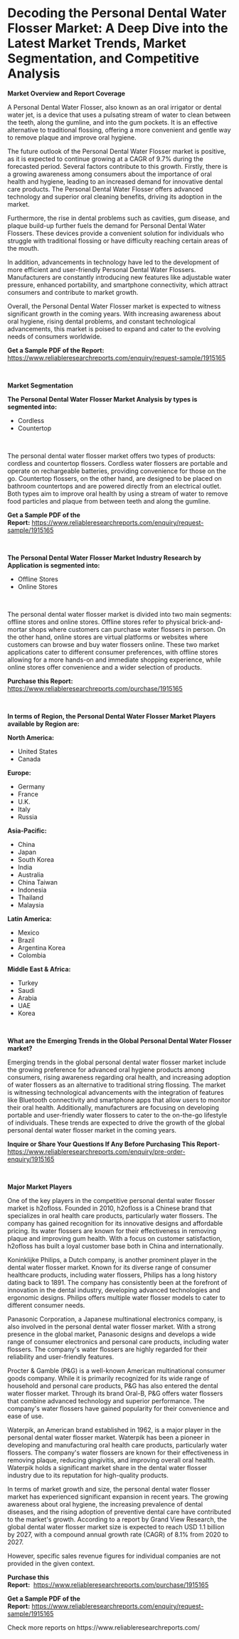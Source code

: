 <p><h1>Decoding the Personal Dental Water Flosser Market: A Deep Dive into the Latest Market Trends, Market Segmentation, and Competitive Analysis</h1></p><p><strong>Market Overview and Report Coverage</strong></p>
<p><p>A Personal Dental Water Flosser, also known as an oral irrigator or dental water jet, is a device that uses a pulsating stream of water to clean between the teeth, along the gumline, and into the gum pockets. It is an effective alternative to traditional flossing, offering a more convenient and gentle way to remove plaque and improve oral hygiene.</p><p>The future outlook of the Personal Dental Water Flosser market is positive, as it is expected to continue growing at a CAGR of 9.7% during the forecasted period. Several factors contribute to this growth. Firstly, there is a growing awareness among consumers about the importance of oral health and hygiene, leading to an increased demand for innovative dental care products. The Personal Dental Water Flosser offers advanced technology and superior oral cleaning benefits, driving its adoption in the market.</p><p>Furthermore, the rise in dental problems such as cavities, gum disease, and plaque build-up further fuels the demand for Personal Dental Water Flossers. These devices provide a convenient solution for individuals who struggle with traditional flossing or have difficulty reaching certain areas of the mouth.</p><p>In addition, advancements in technology have led to the development of more efficient and user-friendly Personal Dental Water Flossers. Manufacturers are constantly introducing new features like adjustable water pressure, enhanced portability, and smartphone connectivity, which attract consumers and contribute to market growth.</p><p>Overall, the Personal Dental Water Flosser market is expected to witness significant growth in the coming years. With increasing awareness about oral hygiene, rising dental problems, and constant technological advancements, this market is poised to expand and cater to the evolving needs of consumers worldwide.</p></p>
<p><strong>Get a Sample PDF of the Report:</strong> <a href="https://www.reliableresearchreports.com/enquiry/request-sample/1915165">https://www.reliableresearchreports.com/enquiry/request-sample/1915165</a></p>
<p>&nbsp;</p>
<p><strong>Market Segmentation</strong></p>
<p><strong>The Personal Dental Water Flosser Market Analysis by types is segmented into:</strong></p>
<p><ul><li>Cordless</li><li>Countertop</li></ul></p>
<p>&nbsp;</p>
<p><p>The personal dental water flosser market offers two types of products: cordless and countertop flossers. Cordless water flossers are portable and operate on rechargeable batteries, providing convenience for those on the go. Countertop flossers, on the other hand, are designed to be placed on bathroom countertops and are powered directly from an electrical outlet. Both types aim to improve oral health by using a stream of water to remove food particles and plaque from between teeth and along the gumline.</p></p>
<p><strong>Get a Sample PDF of the Report:</strong>&nbsp;<a href="https://www.reliableresearchreports.com/enquiry/request-sample/1915165">https://www.reliableresearchreports.com/enquiry/request-sample/1915165</a></p>
<p>&nbsp;</p>
<p><strong>The Personal Dental Water Flosser Market Industry Research by Application is segmented into:</strong></p>
<p><ul><li>Offline Stores</li><li>Online Stores</li></ul></p>
<p>&nbsp;</p>
<p><p>The personal dental water flosser market is divided into two main segments: offline stores and online stores. Offline stores refer to physical brick-and-mortar shops where customers can purchase water flossers in person. On the other hand, online stores are virtual platforms or websites where customers can browse and buy water flossers online. These two market applications cater to different consumer preferences, with offline stores allowing for a more hands-on and immediate shopping experience, while online stores offer convenience and a wider selection of products.</p></p>
<p><strong>Purchase this Report:</strong>&nbsp; <a href="https://www.reliableresearchreports.com/purchase/1915165">https://www.reliableresearchreports.com/purchase/1915165</a></p>
<p>&nbsp;</p>
<p><strong>In terms of Region, the Personal Dental Water Flosser Market Players available by Region are:</strong></p>
<p>
    <p> <strong> North America: </strong>
        <ul>
            <li>United States</li>
            <li>Canada</li>
        </ul>
        </p> 
    <p> <strong> Europe: </strong>
        <ul>
            <li>Germany</li>
            <li>France</li>
            <li>U.K.</li>
            <li>Italy</li>
            <li>Russia</li>
        </ul>
        </p> 
    <p> <strong> Asia-Pacific: </strong>
        <ul>
            <li>China</li>
            <li>Japan</li>
            <li>South Korea</li>
            <li>India</li>
            <li>Australia</li>
            <li>China Taiwan</li>
            <li>Indonesia</li>
            <li>Thailand</li>
            <li>Malaysia</li>
        </ul>
        </p> 
    <p> <strong> Latin America: </strong>
        <ul>
            <li>Mexico</li>
            <li>Brazil</li>
            <li>Argentina Korea</li>
            <li>Colombia</li>
        </ul>
        </p> 
    <p> <strong> Middle East & Africa: </strong>
        <ul>
            <li>Turkey</li>
            <li>Saudi</li>
            <li>Arabia</li>
            <li>UAE</li>
            <li>Korea</li>
        </ul>
    </p>
    </p>
<p>&nbsp;</p>
<p><strong>What are the Emerging Trends in the Global Personal Dental Water Flosser market?</strong></p>
<p><p>Emerging trends in the global personal dental water flosser market include the growing preference for advanced oral hygiene products among consumers, rising awareness regarding oral health, and increasing adoption of water flossers as an alternative to traditional string flossing. The market is witnessing technological advancements with the integration of features like Bluetooth connectivity and smartphone apps that allow users to monitor their oral health. Additionally, manufacturers are focusing on developing portable and user-friendly water flossers to cater to the on-the-go lifestyle of individuals. These trends are expected to drive the growth of the global personal dental water flosser market in the coming years.</p></p>
<p><strong>Inquire or Share Your Questions If Any Before Purchasing This Report</strong>- <a href="https://www.reliableresearchreports.com/enquiry/pre-order-enquiry/1915165">https://www.reliableresearchreports.com/enquiry/pre-order-enquiry/1915165</a></p>
<p>&nbsp;</p>
<p><strong>Major Market Players</strong></p>
<p><p>One of the key players in the competitive personal dental water flosser market is h2ofloss. Founded in 2010, h2ofloss is a Chinese brand that specializes in oral health care products, particularly water flossers. The company has gained recognition for its innovative designs and affordable pricing. Its water flossers are known for their effectiveness in removing plaque and improving gum health. With a focus on customer satisfaction, h2ofloss has built a loyal customer base both in China and internationally.</p><p>Koninklijke Philips, a Dutch company, is another prominent player in the dental water flosser market. Known for its diverse range of consumer healthcare products, including water flossers, Philips has a long history dating back to 1891. The company has consistently been at the forefront of innovation in the dental industry, developing advanced technologies and ergonomic designs. Philips offers multiple water flosser models to cater to different consumer needs.</p><p>Panasonic Corporation, a Japanese multinational electronics company, is also involved in the personal dental water flosser market. With a strong presence in the global market, Panasonic designs and develops a wide range of consumer electronics and personal care products, including water flossers. The company's water flossers are highly regarded for their reliability and user-friendly features.</p><p>Procter & Gamble (P&G) is a well-known American multinational consumer goods company. While it is primarily recognized for its wide range of household and personal care products, P&G has also entered the dental water flosser market. Through its brand Oral-B, P&G offers water flossers that combine advanced technology and superior performance. The company's water flossers have gained popularity for their convenience and ease of use.</p><p>Waterpik, an American brand established in 1962, is a major player in the personal dental water flosser market. Waterpik has been a pioneer in developing and manufacturing oral health care products, particularly water flossers. The company's water flossers are known for their effectiveness in removing plaque, reducing gingivitis, and improving overall oral health. Waterpik holds a significant market share in the dental water flosser industry due to its reputation for high-quality products.</p><p>In terms of market growth and size, the personal dental water flosser market has experienced significant expansion in recent years. The growing awareness about oral hygiene, the increasing prevalence of dental diseases, and the rising adoption of preventive dental care have contributed to the market's growth. According to a report by Grand View Research, the global dental water flosser market size is expected to reach USD 1.1 billion by 2027, with a compound annual growth rate (CAGR) of 8.1% from 2020 to 2027.</p><p>However, specific sales revenue figures for individual companies are not provided in the given context.</p></p>
<p><strong>Purchase this Report:</strong>&nbsp;&nbsp;<a href="https://www.reliableresearchreports.com/purchase/1915165">https://www.reliableresearchreports.com/purchase/1915165</a></p>
<p></p>
<p><strong>Get a Sample PDF of the Report:</strong>&nbsp;<a href="https://www.reliableresearchreports.com/enquiry/request-sample/1915165">https://www.reliableresearchreports.com/enquiry/request-sample/1915165</a></p>
<p>Check more reports on https://www.reliableresearchreports.com/</p>